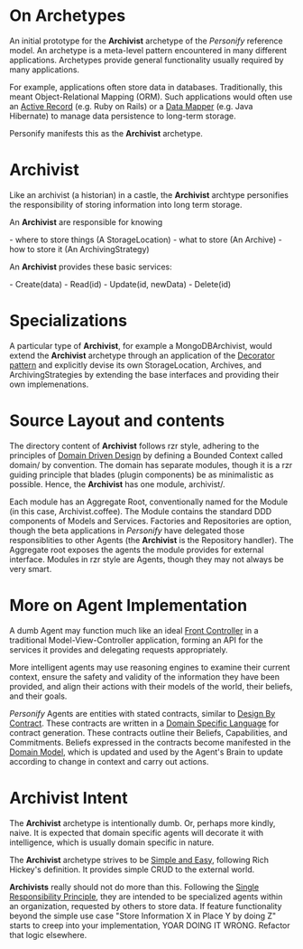 <h1>On Archetypes</h1>
An initial prototype for the <strong>Archivist</strong> archetype of the <em>Personify</em> reference model.
An archetype is a meta-level pattern encountered in many different applications. 
Archetypes provide general functionality usually required by many applications.

<p>For example, applications often store data in databases. Traditionally, this meant Object-Relational Mapping (ORM). Such applications would often use an <a href="http://martinfowler.com/eaaCatalog/activeRecord.html" target="_blank">Active Record</a> (e.g. Ruby on Rails) or a <a href="http://martinfowler.com/eaaCatalog/dataMapper.html" target="_blank">Data Mapper</a> (e.g. Java Hibernate) to manage data persistence to long-term storage.</p> 

<p>Personify manifests this as the <strong>Archivist</strong> archetype.</p> 
<h1>Archivist</h1>
<p>Like an archivist (a historian) in a castle, the <strong>Archivist</strong> archtype personifies the responsibility of storing information into long term storage.</p>

<p>An <strong>Archivist</strong> are responsible for knowing</p> 
- where to store things (A StorageLocation)  
- what to store (An Archive)
- how to store it (An ArchivingStrategy)

<p>An <strong>Archivist</strong> provides these basic services:</p>
- Create(data)
- Read(id)
- Update(id, newData)
- Delete(id)

<h1>Specializations</h1>
<p>A particular type of <strong>Archivist</strong>, for example a MongoDBArchivist, would extend the <strong>Archivist</strong> archetype through an application of the <a href="http://addyosmani.com/blog/decorator-pattern/" target="_blank">Decorator pattern</a> and explicitly devise its own StorageLocation, Archives, and ArchivingStrategies by extending the base interfaces and providing their own implemenations.</p>

<h1>Source Layout and contents</h1>
<p>The directory content of <strong>Archivist</strong> follows rzr style, adhering to the principles of <a href="http://domaindrivendesign.org/" target="_blank">Domain Driven Design</a> by defining a Bounded Context called domain/ by convention. The domain has separate modules, though it is a rzr guiding principle that blades (plugin components) be as minimalistic as possible. Hence, the <strong>Archivist</strong> has one module, archivist/.</p>

<p>Each module has an Aggregate Root, conventionally named for the Module (in this case, Archivist.coffee). The Module contains the standard DDD components of Models and Services. Factories and Repositories are option, though the beta applications in <em>Personify</em> have delegated those responsiblities to other Agents (the <strong>Archivist</strong> is the Repository handler).  The Aggregate root exposes the agents the module provides for external interface. Modules in rzr style are Agents, though they may not always be very smart.</p>

<h1>More on Agent Implementation</h1>
<p>A dumb Agent may function much like an ideal <a href="http://java.sun.com/blueprints/patterns/FrontController.html" target="_blank">Front Controller</a> in a traditional Model-View-Controller application, forming an API for the services it provides and delegating requests appropriately.</p> 

<p>More intelligent agents may use reasoning engines to examine their current context, ensure the safety and validity of the information they have been provided, and align their actions with their models of the world, their beliefs, and their goals.</p>

<p><em>Personify</em> Agents are entities with stated contracts, similar to <a href="http://c2.com/cgi/wiki?DesignByContract" target="_blank">Design By Contract</a>. These contracts are written in a <a href="http://c2.com/cgi/wiki?DomainSpecificLanguage" target="_blank">Domain Specific Language</a> for contract generation. These contracts outline their Beliefs, Capabilities, and Commitments. Beliefs expressed in the contracts become  manifested in the <a href="http://martinfowler.com/eaaCatalog/domainModel.html" target="_blank">Domain Model</a>, which is updated and used by the Agent's Brain to update according to change in context and carry out actions.</p> 

<h1>Archivist Intent</h1>
<p>The <strong>Archivist</strong> archetype is intentionally dumb. Or, perhaps more kindly, naive. It is expected that domain specific agents will decorate it with intelligence, which is usually domain specific in nature.</p>

<p>The <strong>Archivist</strong> archetype strives to be <a href="http://www.infoq.com/presentations/Simple-Made-Easy" target="_blank">Simple and Easy</a>, following Rich Hickey's definition. It provides simple CRUD to the external world.</p> 

<p><strong>Archivists</strong> really should not do more than this. Following the <a href="www.objectmentor.com/resources/articles/srp.pdf" target="_blank">Single Responsibility Principle</a>, they are intended to be specialized agents within an organization, requested by others to store data. If feature functionality beyond the simple use case "Store Information X in Place Y by doing Z" starts to creep into your implementation, YOAR DOING IT WRONG. Refactor that logic elsewhere.</p>